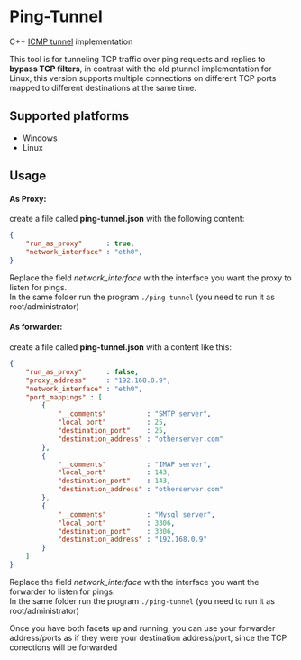# Ping-Tunnel
C++ [ICMP tunnel](https://en.wikipedia.org/wiki/ICMP_tunnel) implementation

This tool is for tunneling TCP traffic over ping requests and replies to **bypass TCP filters**,
in contrast with the old ptunnel implementation for Linux, this version supports multiple connections on
different TCP ports mapped to different destinations at the same time.

## Supported platforms
- Windows
- Linux

## Usage
#### As Proxy:
create a file called **ping-tunnel.json** with the following content:
```json
{
    "run_as_proxy"      : true,
    "network_interface" : "eth0",
}
```
Replace the field *network_interface* with the interface you want the proxy to listen for pings.  
In the same folder run the program ```./ping-tunnel``` (you need to run it as root/administrator)

#### As forwarder:
create a file called **ping-tunnel.json** with a content like this:
```json
{
    "run_as_proxy"      : false,
    "proxy_address"     : "192.168.0.9",
    "network_interface" : "eth0",
    "port_mappings" : [
        {
            "__comments"          : "SMTP server",
            "local_port"          : 25,
            "destination_port"    : 25,
            "destination_address" : "otherserver.com"
        },
        {
            "__comments"          : "IMAP server",
            "local_port"          : 143,
            "destination_port"    : 143,
            "destination_address" : "otherserver.com"
        },
        {
            "__comments"          : "Mysql server",
            "local_port"          : 3306,
            "destination_port"    : 3306,
            "destination_address" : "192.168.0.9"
        }
    ]
}
```
Replace the field *network_interface* with the interface you want the forwarder to listen for pings.  
In the same folder run the program ```./ping-tunnel``` (you need to run it as root/administrator)

Once you have both facets up and running, you can use your forwarder address/ports as if they were your destination address/port, since the TCP conections will be forwarded
